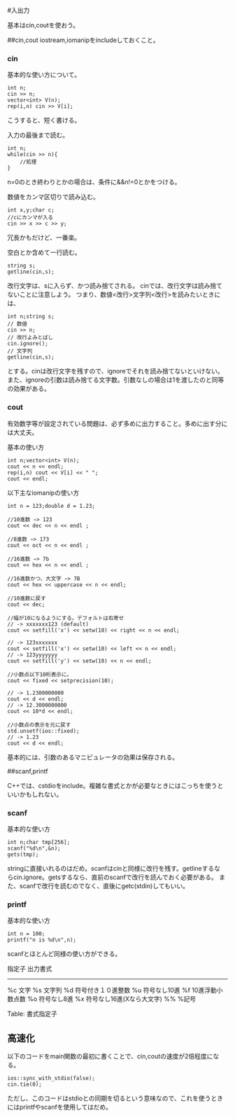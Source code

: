 #入出力

基本はcin,coutを使おう。

##cin,cout
iostream,iomanipをincludeしておくこと。

### cin
基本的な使い方について。

~~~~~~{.cpp}
int n;
cin >> n;
vector<int> V(n);
rep(i,n) cin >> V[i];
~~~~~~
こうすると、短く書ける。

入力の最後まで読む。

~~~~~~{.cpp}
int n;
while(cin >> n){
    //処理
}
~~~~~~
n=0のとき終わりとかの場合は、条件に&&n!=0とかをつける。

数値をカンマ区切りで読み込む。

~~~~~~{.cpp}
int x,y;char c;
//cにカンマが入る
cin >> x >> c >> y;
~~~~~~
冗長かもだけど、一番楽。

空白とか含めて一行読む。

~~~~~~{.cpp}
string s;
getline(cin,s);
~~~~~~

改行文字は、sに入らず、かつ読み捨てされる。
cinでは、改行文字は読み捨てないことに注意しよう。
つまり、数値\<改行\>文字列\<改行\>を読みたいときには、

~~~~~~{.cpp}
int n;string s;
// 数値
cin >> n;
// 改行よみとばし
cin.ignore();
// 文字列
getline(cin,s);
~~~~~~

とする。cinは改行文字を残すので、ignoreでそれを読み捨てないといけない。
また、ignoreの引数は読み捨てる文字数。引数なしの場合は1を渡したのと同等
の効果がある。

### cout

有効数字等が設定されている問題は、必ず多めに出力すること。多めに出す分に
は大丈夫。

基本の使い方

~~~~~~{.cpp}
int n;vector<int> V(n);
cout << n << endl;
rep(i,n) cout << V[i] << " ";
cout << endl;
~~~~~~

以下主なiomanipの使い方

~~~~~~{.cpp}
int n = 123;double d = 1.23;

//10進数 −> 123
cout << dec << n << endl ;

//8進数 −> 173
cout << oct << n << endl ;

//16進数 −> 7b
cout << hex << n << endl ;

//16進数かつ、大文字 −> 7B
cout << hex << uppercase << n << endl;

//10進数に戻す
cout << dec;

//幅が10になるようにする。デフォルトは右寄せ
// -> xxxxxxx123 (default)
cout << setfill('x') << setw(10) << right << n << endl;

// -> 123xxxxxxx
cout << setfill('x') << setw(10) << left << n << endl;
// -> 123yyyyyyy
cout << setfill('y') << setw(10) << n << endl;

//小数点以下10桁表示に。
cout << fixed << setprecision(10);

// -> 1.2300000000
cout << d << endl;
// -> 12.3000000000
cout << 10*d << endl;

//小数点の表示を元に戻す
std.unsetf(ios::fixed);
// -> 1.23
cout << d << endl;
~~~~~~

基本的には、引数のあるマニピュレータの効果は保存される。

##scanf,printf

C++では、cstdioをinclude。複雑な書式とかが必要なときにはこっちを使うといいかもしれない。

### scanf

基本的な使い方

~~~~~~{.cpp}
int n;char tmp[256];
scanf("%d\n",&n);
gets(tmp);
~~~~~~

stringに直接いれるのはだめ。scanfはcinと同様に改行を残す。getlineするな
らcin.ignore。getsするなら、直前のscanfで改行を読んでおく必要がある。
また、scanfで改行を読むのでなく、直後にgetc(stdin)してもいい。

### printf

基本的な使い方

~~~~~~{.cpp}
int n = 100;
printf("n is %d\n",n);
~~~~~~

scanfとほとんど同様の使い方ができる。

指定子   出力書式
-------- ---------------------------
%c       文字
%s       文字列
%d       符号付き１０進整数
%u       符号なし10進
%f       10進浮動小数点数
%o       符号なし8進
%x       符号なし16進(Xなら大文字)
%%       %記号

Table: 書式指定子

## 高速化


以下のコードをmain関数の最初に書くことで、cin,coutの速度が2倍程度になる。

~~~~~~{.cpp}
ios::sync_with_stdio(false);
cin.tie(0);
~~~~~~
ただし、このコードはstdioとの同期を切るという意味なので、これを使うとき
にはprintfやscanfを使用してはだめ。
